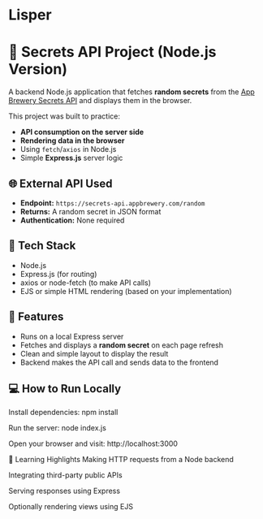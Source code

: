 # Lisper

# 🔐 Secrets API Project (Node.js Version)

A backend Node.js application that fetches **random secrets** from the [App Brewery Secrets API](https://secrets-api.appbrewery.com/random) and displays them in the browser.

This project was built to practice:
- **API consumption on the server side**
- **Rendering data in the browser**
- Using `fetch`/`axios` in Node.js
- Simple **Express.js** server logic

## 🌐 External API Used

- **Endpoint:** `https://secrets-api.appbrewery.com/random`
- **Returns:** A random secret in JSON format
- **Authentication:** None required

## 🧰 Tech Stack

- Node.js
- Express.js (for routing)
- axios or node-fetch (to make API calls)
- EJS or simple HTML rendering (based on your implementation)

## 🚀 Features

- Runs on a local Express server
- Fetches and displays a **random secret** on each page refresh
- Clean and simple layout to display the result
- Backend makes the API call and sends data to the frontend

## 💻 How to Run Locally


Install dependencies:
npm install

Run the server:
node index.js

Open your browser and visit:
http://localhost:3000

📘 Learning Highlights
Making HTTP requests from a Node backend

Integrating third-party public APIs

Serving responses using Express

Optionally rendering views using EJS
